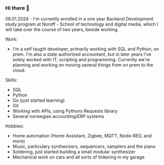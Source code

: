 ### Hi there 👋

08.01.2024 - I'm currently enrolled in a one year Backend Development study program at Noroff - School of technology and digital media, which I will take over the course of two years, beside working. 

Work:
- I'm a self taught developer, primarily working with SQL and Python, on prem. I'm also a state authorized accountant, but in later years I've solely worked with IT, scripting and programming. Currently we're planning and working on moving several things from on prem to the cloud.


Skills:
- SQL
- Python
- Go (just started learning)
- Git
- Working with APIs, using Pythons Requests library
- Several norwegian accounting/ERP systems


Hobbies:
- Home automation (Home Assistant, Zigbee, MQTT, Node-RED, and more)
- Music, particulary synthesizers, sequencers, samplers and the piano
- Soldering, just started building a small modular synthesizer
- Mechanical work on cars and all sorts of tinkering in my garage
